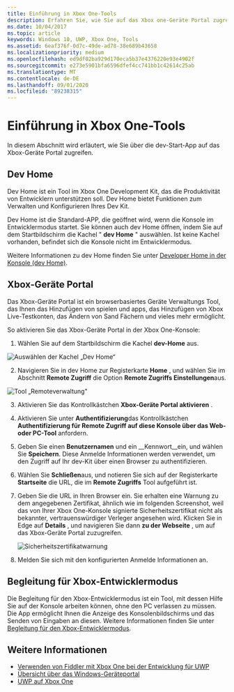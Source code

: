 ```yaml
---
title: Einführung in Xbox One-Tools
description: Erfahren Sie, wie Sie auf das Xbox one-Geräte Portal zugreifen, indem Sie die Developer Home-App im Xbox One Development Kit verwenden.
ms.date: 10/04/2017
ms.topic: article
keywords: Windows 10, UWP, Xbox One, Tools
ms.assetid: 6eaf376f-0d7c-49de-ad78-38e689b43658
ms.localizationpriority: medium
ms.openlocfilehash: ed9df02ba929d170eca5b37e4376220e93e4902f
ms.sourcegitcommit: e273e5901bfa6596dfef4cc741bb1c42614c25ab
ms.translationtype: MT
ms.contentlocale: de-DE
ms.lasthandoff: 09/01/2020
ms.locfileid: "89238315"
---
```

# <a name="introduction-to-xbox-one-tools"></a>Einführung in Xbox One-Tools

In diesem Abschnitt wird erläutert, wie Sie über die dev-Start-App auf das Xbox-Geräte Portal zugreifen.

## <a name="dev-home"></a>Dev Home

Dev Home ist ein Tool im Xbox One Development Kit, das die Produktivität von Entwicklern unterstützen soll. Dev Home bietet Funktionen zum Verwalten und Konfigurieren Ihres Dev Kit.

Dev Home ist die Standard-APP, die geöffnet wird, wenn die Konsole im Entwicklermodus startet. Sie können auch dev Home öffnen, indem Sie auf dem Startbildschirm die Kachel " **dev Home** " auswählen. Ist keine Kachel vorhanden, befindet sich die Konsole nicht im Entwicklermodus.

Weitere Informationen zu dev Home finden Sie unter [Developer Home in der Konsole (dev Home)](dev-home.md).

## <a name="xbox-device-portal"></a>Xbox-Geräte Portal
Das Xbox-Geräte Portal ist ein browserbasiertes Geräte Verwaltungs Tool, das Ihnen das Hinzufügen von spielen und apps, das Hinzufügen von Xbox Live-Testkonten, das Ändern von Sand Fächern und vieles mehr ermöglicht.

So aktivieren Sie das Xbox-Geräte Portal in der Xbox One-Konsole:

1. Wählen Sie auf dem Startbildschirm die Kachel **dev-Home** aus.

  ![Auswählen der Kachel „Dev Home“](images/introduction-to-xbox-one-tools-1.png)

2. Navigieren Sie in dev Home zur Registerkarte **Home** , und wählen Sie im Abschnitt **Remote Zugriff** die Option **Remote Zugriffs Einstellungen**aus.

  ![Tool „Remoteverwaltung"](images/introduction-to-xbox-one-tools-2.png)

3. Aktivieren Sie das Kontrollkästchen **Xbox-Geräte Portal aktivieren** .

4. Aktivieren Sie unter **Authentifizierung**das Kontrollkästchen **Authentifizierung für Remote Zugriff auf diese Konsole über das Web-oder PC-Tool** anfordern.

5. Geben Sie einen **Benutzernamen** und ein __Kennwort__ein, und wählen Sie **Speichern**. Diese Anmelde Informationen werden verwendet, um den Zugriff auf Ihr dev-Kit über einen Browser zu authentifizieren.

6. Wählen Sie **Schließen**aus, und notieren Sie sich auf der Registerkarte **Startseite** die URL, die im **Remote Zugriffs** Tool aufgeführt ist.

7. Geben Sie die URL in Ihren Browser ein. Sie erhalten eine Warnung zu dem angegebenen Zertifikat, ähnlich wie im folgenden Screenshot, weil das von Ihrer Xbox One-Konsole signierte Sicherheitszertifikat nicht als bekannter, vertrauenswürdiger Verleger angesehen wird. Klicken Sie in Edge auf **Details** , und navigieren Sie dann **zu der Webseite** , um auf das Xbox-Geräte Portal zuzugreifen.

    ![Sicherheitszertifikatwarnung](images/introduction-to-xbox-one-tools-3.png)

8. Melden Sie sich mit den konfigurierten Anmelde Informationen an.

## <a name="xbox-dev-mode-companion"></a>Begleitung für Xbox-Entwicklermodus
Die Begleitung für den Xbox-Entwicklermodus ist ein Tool, mit dessen Hilfe Sie auf der Konsole arbeiten können, ohne den PC verlassen zu müssen. Die App ermöglicht Ihnen die Anzeige des Konsolenbildschirms und das Senden von Eingaben an diesen. Weitere Informationen finden Sie unter [Begleitung für den Xbox-Entwicklermodus](xbox-dev-mode-companion.md).

## <a name="see-also"></a>Weitere Informationen
- [Verwenden von Fiddler mit Xbox One bei der Entwicklung für UWP](uwp-fiddler.md)
- [Übersicht über das Windows-Geräteportal](../debug-test-perf/device-portal.md)
- [UWP auf Xbox One](index.md)